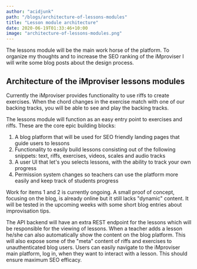 ```yaml
---
author: "acidjunk"
path: "/blogs/architecture-of-lessons-modules"
title: "Lesson module architecture"
date: 2020-06-19T01:33:46+10:00
image: "architecture-of-lessons-modules.png"
---
```


The lessons module will be the main work horse of the platform. To organize my thoughts and to 
increase the SEO ranking of the iMproviser I will write some blog posts about the design process.

## Architecture of the iMproviser lessons modules

Currently the iMproviser provides functionality to use riffs to create exercises. When the chord 
changes in the exercise match with one of our backing tracks, you will be able to see and play the 
backing tracks. 

The lessons module will function as an easy entry point to exercises and riffs. These are the core epic 
building blocks:

1. A blog platform that will be used for SEO friendly landing pages that guide users to lessons
2. Functionality to easily build lessons consisting out of the following snippets: text, riffs, exercises, 
videos, scales and audio tracks
3. A user UI that let's you selects lessons, with the ability to track your own progress
4. Permission system changes so teachers can use the platform more easily and keep track of students progress

Work for items 1 and 2 is currently ongoing. A small proof of concept, focusing on the blog, is already online 
but it still lacks "dynamic" content. It will be tested in the upcoming weeks with some short blog entries about 
improvisation tips.

The API backend will have an extra REST endpoint for the lessons which will be responsible 
for the viewing of lessons. When a teacher adds a lesson he/she can also automatically show the content on the 
blog platform. This will also expose some of the "meta" content of riffs and exercises to unauthenticated blog users.
Users can easily navigate to the iMproviser main platform, log in, when they want to interact with a lesson. This 
should ensure maximum SEO efficacy.
